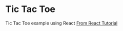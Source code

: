 # Tic Tac Toe 

 Tic Tac Toe example using React
[From React Tutorial](https://reactjs.org/tutorial/tutorial.html) 